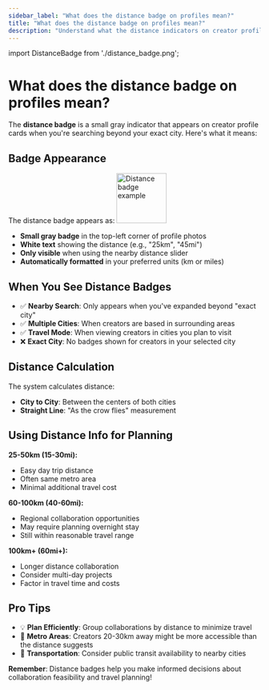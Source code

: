 ```yaml
---
sidebar_label: "What does the distance badge on profiles mean?"
title: "What does the distance badge on profiles mean?"
description: "Understand what the distance indicators on creator profile cards represent and how they help with collaboration planning."
---
```

import DistanceBadge from './distance_badge.png';


# What does the distance badge on profiles mean?

The **distance badge** is a small gray indicator that appears on creator profile cards when you're searching beyond your exact city. Here's what it means:

## **Badge Appearance**

The distance badge appears as: <img src={DistanceBadge} alt="Distance badge example" width="100" />

- **Small gray badge** in the top-left corner of profile photos
- **White text** showing the distance (e.g., "25km", "45mi")
- **Only visible** when using the nearby distance slider
- **Automatically formatted** in your preferred units (km or miles)

## **When You See Distance Badges**

- ✅ **Nearby Search**: Only appears when you've expanded beyond "exact city"
- ✅ **Multiple Cities**: When creators are based in surrounding areas
- ✅ **Travel Mode**: When viewing creators in cities you plan to visit
- ❌ **Exact City**: No badges shown for creators in your selected city

## **Distance Calculation**

The system calculates distance:
- **City to City**: Between the centers of both cities
- **Straight Line**: "As the crow flies" measurement

## **Using Distance Info for Planning**

**25-50km (15-30mi):**
- Easy day trip distance
- Often same metro area
- Minimal additional travel cost

**60-100km (40-60mi):**
- Regional collaboration opportunities
- May require planning overnight stay
- Still within reasonable travel range

**100km+ (60mi+):**
- Longer distance collaboration
- Consider multi-day projects
- Factor in travel time and costs

## **Pro Tips**

- 💡 **Plan Efficiently**: Group collaborations by distance to minimize travel
- 📍 **Metro Areas**: Creators 20-30km away might be more accessible than the distance suggests
- 🚗 **Transportation**: Consider public transit availability to nearby cities

**Remember**: Distance badges help you make informed decisions about collaboration feasibility and travel planning!